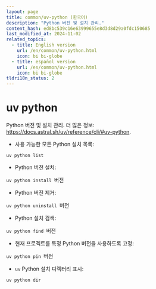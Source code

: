 ```yaml
---
layout: page
title: common/uv-python (한국어)
description: "Python 버전 및 설치 관리."
content_hash: ed8bc539c16e63999655e8d3d8d29a0fdc150685
last_modified_at: 2024-11-02
related_topics:
  - title: English version
    url: /en/common/uv-python.html
    icon: bi bi-globe
  - title: español version
    url: /es/common/uv-python.html
    icon: bi bi-globe
tldri18n_status: 2
---
```

# uv python

Python 버전 및 설치 관리.
더 많은 정보: <https://docs.astral.sh/uv/reference/cli/#uv-python>.

- 사용 가능한 모든 Python 설치 목록:

`uv python list`

- Python 버전 설치:

`uv python install `<span class="tldr-var badge badge-pill bg-dark-lm bg-white-dm text-white-lm text-dark-dm font-weight-bold">버전</span>

- Python 버전 제거:

`uv python uninstall `<span class="tldr-var badge badge-pill bg-dark-lm bg-white-dm text-white-lm text-dark-dm font-weight-bold">버전</span>

- Python 설치 검색:

`uv python find `<span class="tldr-var badge badge-pill bg-dark-lm bg-white-dm text-white-lm text-dark-dm font-weight-bold">버전</span>

- 현재 프로젝트를 특정 Python 버전을 사용하도록 고정:

`uv python pin `<span class="tldr-var badge badge-pill bg-dark-lm bg-white-dm text-white-lm text-dark-dm font-weight-bold">버전</span>

- `uv` Python 설치 디렉터리 표시:

`uv python dir`
